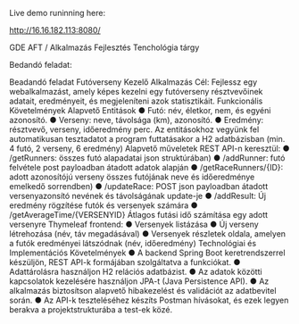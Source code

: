 Live demo runinning here:

http://16.16.182.113:8080/

GDE AFT / Alkalmazás Fejlesztés Tenchológia tárgy 

Bedandó feladat:

Beadandó feladat
Futóverseny Kezelő Alkalmazás
Cél: Fejlessz egy webalkalmazást, amely képes kezelni egy futóverseny résztvevőinek adatait, eredményeit, és megjeleníteni azok statisztikáit.
Funkcionális Követelmények
Alapvető Entitások
● Futó: név, életkor, nem, és egyéni azonosító.
● Verseny: neve, távolsága (km), azonosító.
● Eredmény: résztvevő, verseny, időeredmény perc.
Az entitásokhoz vegyünk fel automatikusan tesztadatot a program futtatásakor a H2 adatbázisban (min. 4 futó, 2 verseny, 6 eredmény)
Alapvető műveletek REST API-n keresztül:
● /getRunners: összes futó alapadatai json struktúrában)
● /addRunner: futó felvétele post payloadban átadott adatok alapján
● /getRaceRunners/{ID}: adott azonosítójú verseny összes futójának neve és időeredménye emelkedő sorrendben)
● /updateRace: POST json payloadban átadott versenyazonsító nevének és távolságának update-je
● /addResult: Új eredmény rögzítése futók és versenyek számára
● /getAverageTime/{VERSENYID} Átlagos futási idő számítása egy adott versenyre
Thymeleaf frontend:
● Versenyek listázása
● Új verseny létrehozása (név, táv megadásával)
● Versenyek részletek oldala, amelyen a futók eredményei látszódnak (név, időeredmény)
Technológiai és Implementációs Követelmények
● A backend Spring Boot keretrendszerrel készüljön, REST API-k formájában szolgáltatva a funkciókat.
● Adattárolásra használjon H2 relációs adatbázist.
● Az adatok közötti kapcsolatok kezelésére használjon JPA-t (Java Persistence API).
● Az alkalmazás biztosítson alapvető hibakezelést és validációt az adatbevitel során.
● Az API-k teszteléséhez készíts Postman hívásokat, és ezek legyen berakva a projektstrukturába a test-ek közé.
